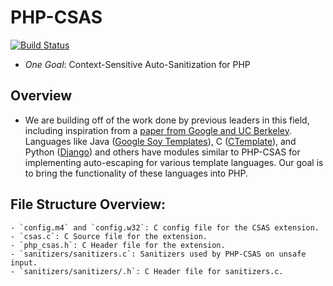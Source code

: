 # PHP-CSAS
[![Build Status](https://travis-ci.org/php-csas/php-csas.svg?branch=master)](https://travis-ci.org/php-csas/php-csas)

- *One Goal*: Context-Sensitive Auto-Sanitization for PHP

## Overview
- We are building off of the work done by previous leaders in this field, including inspiration from a [paper from Google and UC Berkeley](http://webblaze.cs.berkeley.edu/papers/csas-ccs11.pdf). Languages like Java ([Google Soy Templates](https://developers.google.com/closure/templates/docs/security#autoescaping)), C ([CTemplate](https://htmlpreview.github.io/?https://raw.githubusercontent.com/OlafvdSpek/ctemplate/master/doc/auto_escape.html)), and Python ([Django](https://docs.djangoproject.com/en/dev/ref/templates/builtins/#autoescape)) and others have modules similar to PHP-CSAS for implementing auto-escaping for various template languages. Our goal is to bring the functionality of these languages into PHP. 



## File Structure Overview:
	- `config.m4` and `config.w32`: C config file for the CSAS extension.
	- `csas.c`: C Source file for the extension.
	- `php_csas.h`: C Header file for the extension.
	- `sanitizers/sanitizers.c`: Sanitizers used by PHP-CSAS on unsafe input.
	- `sanitizers/sanitizers/.h`: C Header file for sanitizers.c.
